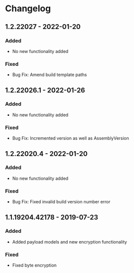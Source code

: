 # Changelog

## 1.2.22027 - 2022-01-20
### Added
- No new functionality added

### Fixed
- Bug Fix: Amend build template paths

## 1.2.22026.1 - 2022-01-26
### Added
- No new functionality added

### Fixed
- Bug Fix: Incremented version as well as AssemblyVersion

## 1.2.22020.4 - 2022-01-20
### Added
- No new functionality added

### Fixed
- Bug Fix: Fixed invalid build version number error 

## 1.1.19204.42178 - 2019-07-23
### Added
- Added payload models and new encryption functionality

### Fixed
- Fixed byte encryption
